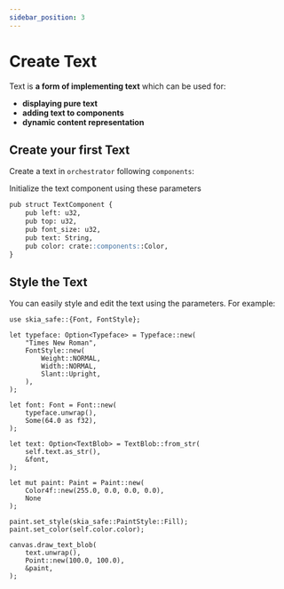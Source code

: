 ```yaml
---
sidebar_position: 3
---
```


# Create Text

Text is **a form of implementing text** which can be used for:

- **displaying pure text**
- **adding text to components**
- **dynamic content representation**

## Create your first Text

Create a text in `orchestrator` following `components`:

Initialize the text component using these parameters

```md title="components"
pub struct TextComponent {
    pub left: u32,
    pub top: u32,
    pub font_size: u32,
    pub text: String,
    pub color: crate::components::Color,
}
```

## Style the Text

You can easily style and edit the text using the parameters. For example:

```
use skia_safe::{Font, FontStyle};

let typeface: Option<Typeface> = Typeface::new(
    "Times New Roman",
    FontStyle::new(
        Weight::NORMAL,
        Width::NORMAL,
        Slant::Upright,
    ),
);

let font: Font = Font::new(
    typeface.unwrap(),
    Some(64.0 as f32),
);

let text: Option<TextBlob> = TextBlob::from_str(
    self.text.as_str(),
    &font,
);

let mut paint: Paint = Paint::new(
    Color4f::new(255.0, 0.0, 0.0, 0.0),
    None
);

paint.set_style(skia_safe::PaintStyle::Fill);
paint.set_color(self.color.color);

canvas.draw_text_blob(
    text.unwrap(),
    Point::new(100.0, 100.0),
    &paint,
);
```



